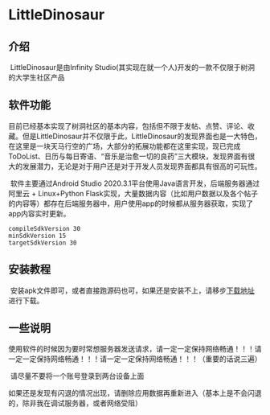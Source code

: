 # LittleDinosaur

## 介绍
​        LittleDinosaur是由Infinity Studio(其实现在就一个人)开发的一款不仅限于树洞的大学生社区产品

## 软件功能

​        目前已经基本实现了树洞社区的基本内容，包括但不限于发帖、点赞、评论、收藏。但是LittleDinosaur并不仅限于此，LittleDinosaur的发现界面也是一大特色，在这里是一块天马行空的广场，大部分的拓展功能都在这里实现，现已完成ToDoList、日历与每日寄语、“音乐是治愈一切的良药”三大模块，发现界面有很大的发展潜力，无论是对于用户还是对于开发人员发现界面都具有很高的可玩性。

​		软件主要通过Android Studio 2020.3.1平台使用Java语言开发，后端服务器通过阿里云 + Linux+Python Flask实现，大量数据内容（比如用户数据以及各个帖子的内容等）都存在后端服务器中，用户使用app的时候都从服务器获取，实现了app内容实时更新。

```
compileSdkVersion 30 
minSdkVersion 15
targetSdkVersion 30
```

## 安装教程

​		安装apk文件即可，或者直接跑源码也可，如果还是安装不上，请移步[下载地址](http://101.201.50.108:3535/APKDownload)进行下载。

## 一些说明

​        使用软件的时候因为要时常想服务器发送请求，请一定一定保持网络畅通！！！请一定一定保持网络畅通！！！请一定一定保持网络畅通！！！（重要的话说三遍）

​		请尽量不要将一个账号登录到两台设备上面

​		如果还是发现有闪退的情况出现，请删除应用数据再重新进入（基本上是不会闪退的，除非我在调试服务器，或者网络受阻）
